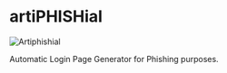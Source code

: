 # artiPHISHial
![Artiphishial](https://github.com/gingapower/artiPHISHial/assets/87360317/b83a01bc-9eb0-44d2-b91f-e069f1f341a0)

Automatic Login Page Generator for Phishing purposes.
